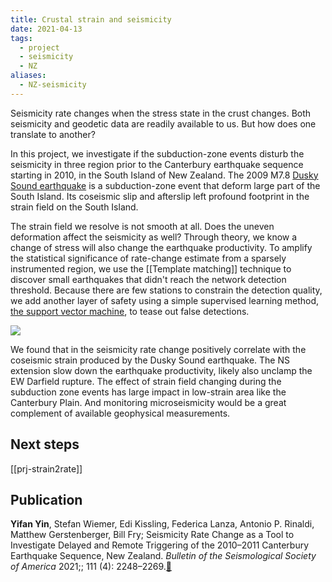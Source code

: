 ```yaml
---
title: Crustal strain and seismicity
date: 2021-04-13
tags:
  - project
  - seismicity
  - NZ
aliases:
  - NZ-seismicity
---
```

Seismicity rate changes when the stress state in the crust changes. Both seismicity and geodetic data are readily available to us. But how does one translate to another?

In this project, we investigate if the subduction-zone events disturb the seismicity in three  region prior to the Canterbury earthquake sequence starting in 2010, in the South Island of New Zealand. The 2009 M7.8 [Dusky Sound earthquake](https://www.geonet.org.nz/earthquake/story/3124785) is a subduction-zone event that deform large part of the South Island. Its coseismic slip and afterslip left profound footprint in the strain field on the South Island. 

The strain field we resolve is not smooth at all. Does the uneven deformation affect the seismicity as well? Through theory, we know a change of stress will also change the earthquake productivity. To amplify the statistical significance of rate-change estimate from a sparsely instrumented region, we use the [[Template matching]] technique to discover small earthquakes that didn't reach the network detection threshold. Because there are few stations to constrain the detection quality, we add another layer of safety using a simple supervised learning method, [the support vector machine](https://scikit-learn.org/stable/modules/svm.html), to tease out false detections.

![](cumu_dila4.jpg)

We found that in the seismicity rate change positively correlate with the coseismic strain produced by the Dusky Sound earthquake. The NS extension slow down the earthquake productivity, likely also unclamp the EW Darfield rupture. The effect of strain field changing during the subduction zone events has large impact in low-strain area like the Canterbury Plain. And monitoring microseismicity would be a great complement of available geophysical measurements.

## Next steps
[[prj-strain2rate]]

## Publication
**Yifan Yin**, Stefan Wiemer, Edi Kissling, Federica Lanza, Antonio P. Rinaldi, Matthew Gerstenberger, Bill Fry; Seismicity Rate Change as a Tool to Investigate Delayed and Remote Triggering of the 2010–2011 Canterbury Earthquake Sequence, New Zealand. *Bulletin of the Seismological Society of America* 2021;; 111 (4): 2248–2269.[🔗](https://doi.org/10.1785/0120210006)